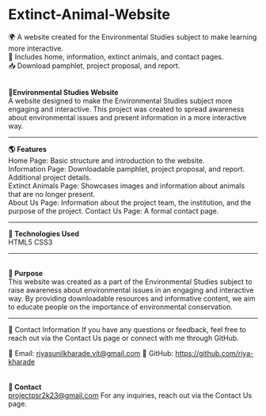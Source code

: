 # Extinct-Animal-Website
🌍 A website created for the Environmental Studies subject to make learning more interactive.<br> 📄 Includes home, information, extinct animals, and contact pages. <br> 📥 Download pamphlet, project proposal, and report.

<br>
<b>🌿Environmental Studies Website </b><br>
A website designed to make the Environmental Studies subject more engaging and interactive. This project was created to spread awareness about environmental issues and present information in a more interactive way.
<br><hr>
<b>🌎 Features</b><br>
Home Page: Basic structure and introduction to the website.<br>
Information Page:
Downloadable pamphlet, project proposal, and report.
Additional project details.<br>
Extinct Animals Page:
Showcases images and information about animals that are no longer present.<br>
About Us Page:
Information about the project team, the institution, and the purpose of the project.
Contact Us Page: A formal contact page.
<br>
<hr>
<b>🔧 Technologies Used</b><br>
HTML5
CSS3
<br><hr>
<br>
<b>🎯 Purpose</b><br>
This website was created as a part of the Environmental Studies subject to raise awareness about environmental issues in an engaging and interactive way. By providing downloadable resources and informative content, we aim to educate people on the importance of environmental conservation.<br><hr>
📩 Contact Information
If you have any questions or feedback, feel free to reach out via the Contact Us page or connect with me through GitHub.

📧 Email: riyasunilkharade.vit@gmail.com
🔗 GitHub: https://github.com/riya-kharade
<br><br>
<br>
<b>📩 Contact</b><br>
projectpsr2k23@gmail.com
For any inquiries, reach out via the Contact Us page.
